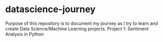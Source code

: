 # datascience-journey
Purpose of this repository is to document my journey as I try to learn and create Data Science/Machine Learning projects.
Project 1: Sentiment Analysis in Python
